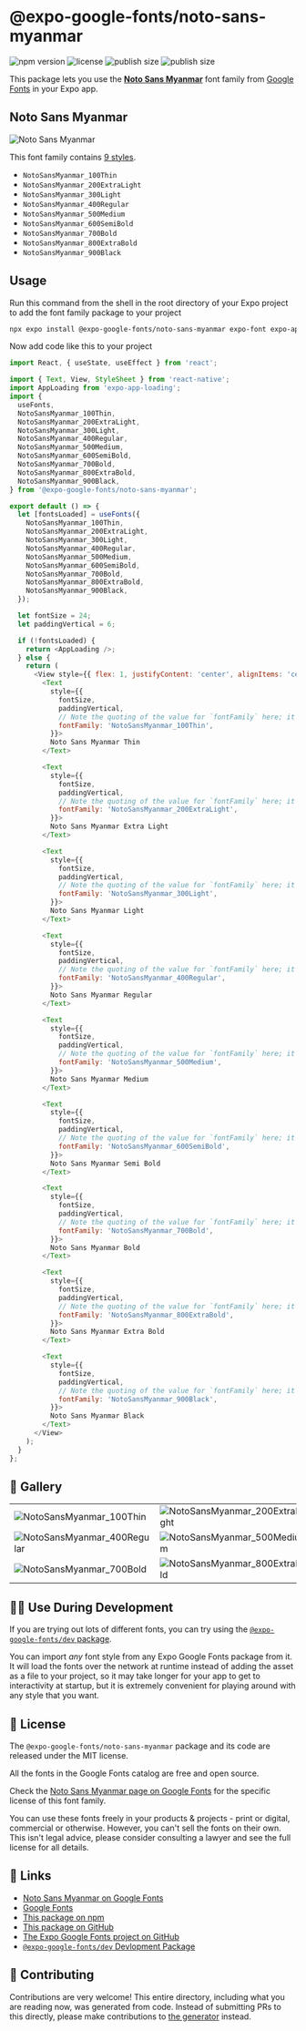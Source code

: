 # @expo-google-fonts/noto-sans-myanmar

![npm version](https://flat.badgen.net/npm/v/@expo-google-fonts/noto-sans-myanmar)
![license](https://flat.badgen.net/github/license/expo/google-fonts)
![publish size](https://flat.badgen.net/packagephobia/install/@expo-google-fonts/noto-sans-myanmar)
![publish size](https://flat.badgen.net/packagephobia/publish/@expo-google-fonts/noto-sans-myanmar)

This package lets you use the [**Noto Sans Myanmar**](https://fonts.google.com/specimen/Noto+Sans+Myanmar) font family from [Google Fonts](https://fonts.google.com/) in your Expo app.

## Noto Sans Myanmar

![Noto Sans Myanmar](./font-family.png)

This font family contains [9 styles](#-gallery).

- `NotoSansMyanmar_100Thin`
- `NotoSansMyanmar_200ExtraLight`
- `NotoSansMyanmar_300Light`
- `NotoSansMyanmar_400Regular`
- `NotoSansMyanmar_500Medium`
- `NotoSansMyanmar_600SemiBold`
- `NotoSansMyanmar_700Bold`
- `NotoSansMyanmar_800ExtraBold`
- `NotoSansMyanmar_900Black`

## Usage

Run this command from the shell in the root directory of your Expo project to add the font family package to your project
```sh
npx expo install @expo-google-fonts/noto-sans-myanmar expo-font expo-app-loading
```

Now add code like this to your project
```js
import React, { useState, useEffect } from 'react';

import { Text, View, StyleSheet } from 'react-native';
import AppLoading from 'expo-app-loading';
import {
  useFonts,
  NotoSansMyanmar_100Thin,
  NotoSansMyanmar_200ExtraLight,
  NotoSansMyanmar_300Light,
  NotoSansMyanmar_400Regular,
  NotoSansMyanmar_500Medium,
  NotoSansMyanmar_600SemiBold,
  NotoSansMyanmar_700Bold,
  NotoSansMyanmar_800ExtraBold,
  NotoSansMyanmar_900Black,
} from '@expo-google-fonts/noto-sans-myanmar';

export default () => {
  let [fontsLoaded] = useFonts({
    NotoSansMyanmar_100Thin,
    NotoSansMyanmar_200ExtraLight,
    NotoSansMyanmar_300Light,
    NotoSansMyanmar_400Regular,
    NotoSansMyanmar_500Medium,
    NotoSansMyanmar_600SemiBold,
    NotoSansMyanmar_700Bold,
    NotoSansMyanmar_800ExtraBold,
    NotoSansMyanmar_900Black,
  });

  let fontSize = 24;
  let paddingVertical = 6;

  if (!fontsLoaded) {
    return <AppLoading />;
  } else {
    return (
      <View style={{ flex: 1, justifyContent: 'center', alignItems: 'center' }}>
        <Text
          style={{
            fontSize,
            paddingVertical,
            // Note the quoting of the value for `fontFamily` here; it expects a string!
            fontFamily: 'NotoSansMyanmar_100Thin',
          }}>
          Noto Sans Myanmar Thin
        </Text>

        <Text
          style={{
            fontSize,
            paddingVertical,
            // Note the quoting of the value for `fontFamily` here; it expects a string!
            fontFamily: 'NotoSansMyanmar_200ExtraLight',
          }}>
          Noto Sans Myanmar Extra Light
        </Text>

        <Text
          style={{
            fontSize,
            paddingVertical,
            // Note the quoting of the value for `fontFamily` here; it expects a string!
            fontFamily: 'NotoSansMyanmar_300Light',
          }}>
          Noto Sans Myanmar Light
        </Text>

        <Text
          style={{
            fontSize,
            paddingVertical,
            // Note the quoting of the value for `fontFamily` here; it expects a string!
            fontFamily: 'NotoSansMyanmar_400Regular',
          }}>
          Noto Sans Myanmar Regular
        </Text>

        <Text
          style={{
            fontSize,
            paddingVertical,
            // Note the quoting of the value for `fontFamily` here; it expects a string!
            fontFamily: 'NotoSansMyanmar_500Medium',
          }}>
          Noto Sans Myanmar Medium
        </Text>

        <Text
          style={{
            fontSize,
            paddingVertical,
            // Note the quoting of the value for `fontFamily` here; it expects a string!
            fontFamily: 'NotoSansMyanmar_600SemiBold',
          }}>
          Noto Sans Myanmar Semi Bold
        </Text>

        <Text
          style={{
            fontSize,
            paddingVertical,
            // Note the quoting of the value for `fontFamily` here; it expects a string!
            fontFamily: 'NotoSansMyanmar_700Bold',
          }}>
          Noto Sans Myanmar Bold
        </Text>

        <Text
          style={{
            fontSize,
            paddingVertical,
            // Note the quoting of the value for `fontFamily` here; it expects a string!
            fontFamily: 'NotoSansMyanmar_800ExtraBold',
          }}>
          Noto Sans Myanmar Extra Bold
        </Text>

        <Text
          style={{
            fontSize,
            paddingVertical,
            // Note the quoting of the value for `fontFamily` here; it expects a string!
            fontFamily: 'NotoSansMyanmar_900Black',
          }}>
          Noto Sans Myanmar Black
        </Text>
      </View>
    );
  }
};

```

## 🔡 Gallery


||||
|-|-|-|
|![NotoSansMyanmar_100Thin](./NotoSansMyanmar_100Thin.ttf.png)|![NotoSansMyanmar_200ExtraLight](./NotoSansMyanmar_200ExtraLight.ttf.png)|![NotoSansMyanmar_300Light](./NotoSansMyanmar_300Light.ttf.png)||
|![NotoSansMyanmar_400Regular](./NotoSansMyanmar_400Regular.ttf.png)|![NotoSansMyanmar_500Medium](./NotoSansMyanmar_500Medium.ttf.png)|![NotoSansMyanmar_600SemiBold](./NotoSansMyanmar_600SemiBold.ttf.png)||
|![NotoSansMyanmar_700Bold](./NotoSansMyanmar_700Bold.ttf.png)|![NotoSansMyanmar_800ExtraBold](./NotoSansMyanmar_800ExtraBold.ttf.png)|![NotoSansMyanmar_900Black](./NotoSansMyanmar_900Black.ttf.png)||


## 👩‍💻 Use During Development

If you are trying out lots of different fonts, you can try using the [`@expo-google-fonts/dev` package](https://github.com/expo/google-fonts/tree/master/font-packages/dev#readme).

You can import *any* font style from any Expo Google Fonts package from it. It will load the fonts
over the network at runtime instead of adding the asset as a file to your project, so it may take longer
for your app to get to interactivity at startup, but it is extremely convenient
for playing around with any style that you want.

## 📖 License

The `@expo-google-fonts/noto-sans-myanmar` package and its code are released under the MIT license.

All the fonts in the Google Fonts catalog are free and open source.

Check the [Noto Sans Myanmar page on Google Fonts](https://fonts.google.com/specimen/Noto+Sans+Myanmar) for the specific license of this font family.

You can use these fonts freely in your products & projects - print or digital, commercial or otherwise. However, you can't sell the fonts on their own. This isn't legal advice, please consider consulting a lawyer and see the full license for all details.

## 🔗 Links

- [Noto Sans Myanmar on Google Fonts](https://fonts.google.com/specimen/Noto+Sans+Myanmar)
- [Google Fonts](https://fonts.google.com/)
- [This package on npm](https://www.npmjs.com/package/@expo-google-fonts/noto-sans-myanmar)
- [This package on GitHub](https://github.com/expo/google-fonts/tree/master/font-packages/noto-sans-myanmar)
- [The Expo Google Fonts project on GitHub](https://github.com/expo/google-fonts)
- [`@expo-google-fonts/dev` Devlopment Package](https://github.com/expo/google-fonts/tree/master/font-packages/dev)

## 🤝 Contributing

Contributions are very welcome! This entire directory, including what you are reading now, was generated from code. Instead of submitting PRs to this directly, please make contributions to [the generator](https://github.com/expo/google-fonts/tree/master/packages/generator) instead.
